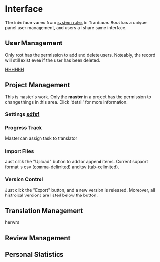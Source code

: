 # Interface

The interface varies from [system roles](/roles.md) in Trantrace. Root has a unique panel user management, and users all share same interface.


## User Management

Only root has the permission to add and delete users. Noteably, the record will still exist even if the user has been deleted.

[HHHHHH](#hi)

## Project Management

This is master's work. Only the **master** in a project has the permission to change things in this area. Click 'detail' for more information.

### Settings [sdfsf](#preface)

### Progress Track

Master can assign task to translator 
### Import Files

Just click the "Upload" button to add or append items. Current support format is csv (comma-delimited) and tsv (tab-delimited).

### Version Control

Just click the "Export" button, and a new version is released. Moreover, all histroical versions are listed below the button.

## Translation Management


herwrs <span id='hi'></span>


## Review Management



## Personal Statistics

## 



